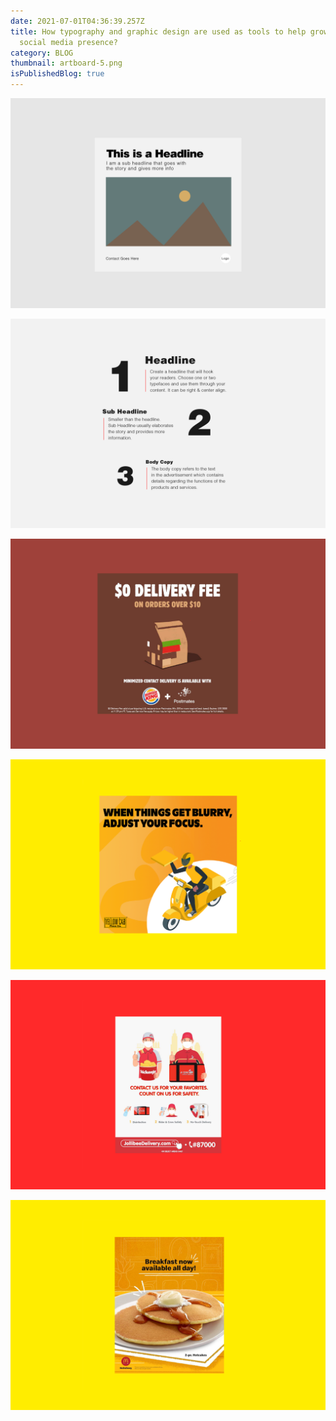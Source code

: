 ```yaml
---
date: 2021-07-01T04:36:39.257Z
title: How typography and graphic design are used as tools to help grow your
  social media presence?
category: BLOG
thumbnail: artboard-5.png
isPublishedBlog: true
---
```

![](artboard-1-copy.png)

![](artboard-2.png)

![](artboard-3.png)

![](artboard-4.png)

![](artboard-5.png)

![](artboard-6.png)